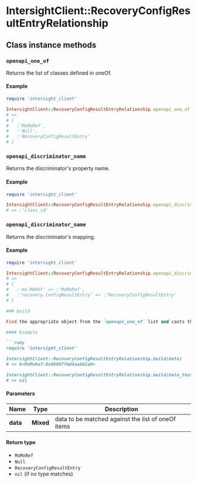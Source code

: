 # IntersightClient::RecoveryConfigResultEntryRelationship

## Class instance methods

### `openapi_one_of`

Returns the list of classes defined in oneOf.

#### Example

```ruby
require 'intersight_client'

IntersightClient::RecoveryConfigResultEntryRelationship.openapi_one_of
# =>
# [
#   :'MoMoRef',
#   :'Null',
#   :'RecoveryConfigResultEntry'
# ]
```

### `openapi_discriminator_name`

Returns the discriminator's property name.

#### Example

```ruby
require 'intersight_client'

IntersightClient::RecoveryConfigResultEntryRelationship.openapi_discriminator_name
# => :'class_id'
```

### `openapi_discriminator_name`

Returns the discriminator's mapping.

#### Example

```ruby
require 'intersight_client'

IntersightClient::RecoveryConfigResultEntryRelationship.openapi_discriminator_mapping
# =>
# {
#   :'mo.MoRef' => :'MoMoRef',
#   :'recovery.ConfigResultEntry' => :'RecoveryConfigResultEntry'
# }

### build

Find the appropriate object from the `openapi_one_of` list and casts the data into it.

#### Example

```ruby
require 'intersight_client'

IntersightClient::RecoveryConfigResultEntryRelationship.build(data)
# => #<MoMoRef:0x00007fdd4aab02a0>

IntersightClient::RecoveryConfigResultEntryRelationship.build(data_that_doesnt_match)
# => nil
```

#### Parameters

| Name | Type | Description |
| ---- | ---- | ----------- |
| **data** | **Mixed** | data to be matched against the list of oneOf items |

#### Return type

- `MoMoRef`
- `Null`
- `RecoveryConfigResultEntry`
- `nil` (if no type matches)

